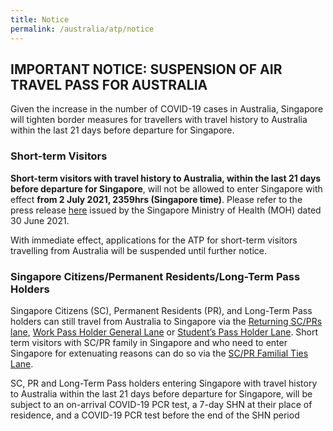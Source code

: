 ```yaml
---
title: Notice
permalink: /australia/atp/notice
---
```

## IMPORTANT NOTICE: SUSPENSION OF AIR TRAVEL PASS FOR AUSTRALIA
Given the increase in the number of COVID-19 cases in Australia, Singapore will tighten border measures for travellers with travel history to Australia within the last 21 days before departure for Singapore.

### Short-term Visitors

<b>Short-term visitors with travel history to Australia, within the last 21 days before departure for Singapore</b>, will not be allowed to enter Singapore with effect <b>from 2 July 2021, 2359hrs (Singapore time)</b>. Please refer to the press release <a href="https://www.moh.gov.sg/news-highlights/details/updates-on-border-measures-for-travellers-from-australia-and-guangdong-province-mainland-china">here</a> issued by the Singapore Ministry of Health (MOH) dated 30 June 2021.
	
With immediate effect, applications for the ATP for short-term visitors travelling from Australia will be suspended until further notice.

### Singapore Citizens/Permanent Residents/Long-Term Pass Holders
	
Singapore Citizens (SC), Permanent Residents (PR), and Long-Term Pass holders can still travel from Australia to Singapore via the <a href="/sc-pr/overview">Returning SC/PRs lane</a>, <a href="/wphl/overview">Work Pass Holder General Lane</a> or <a href="/stpl/requirements-and-process">Student’s Pass Holder Lane</a>. Short term visitors with SC/PR family in Singapore and who need to enter Singapore for extenuating reasons can do so via the <a href="/scpr-familial-ties-lane/requirements-and-process">SC/PR Familial Ties Lane</a>. 

SC, PR and Long-Term Pass holders entering Singapore with travel history to Australia within the last 21 days before departure for Singapore, will be subject to an on-arrival COVID-19 PCR test, a 7-day SHN at their place of residence, and a COVID-19 PCR test before the end of the SHN period
